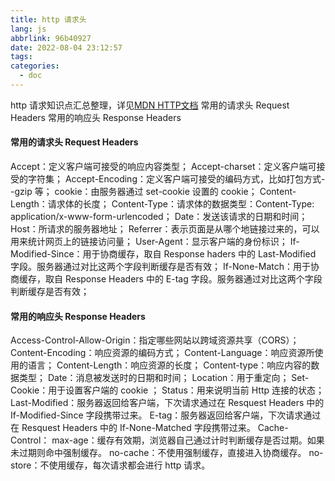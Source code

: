 ```yaml
---
title: http 请求头
lang: js
abbrlink: 96b40927
date: 2022-08-04 23:12:57
tags:
categories:
  - doc
---
```


http 请求知识点汇总整理，详见[MDN HTTP文档](https://developer.mozilla.org/zh-CN/docs/Web/HTTP/Headers)
常用的请求头 Request Headers
常用的响应头 Response Headers
<!--more-->

#### 常用的请求头 Request Headers
Accept：定义客户端可接受的响应内容类型；
Accept-charset：定义客户端可接受的字符集；
Accept-Encoding：定义客户端可接受的编码方式，比如打包方式--gzip 等；
cookie：由服务器通过 set-cookie 设置的 cookie；
Content-Length：请求体的长度；
Content-Type：请求体的数据类型：Content-Type: application/x-www-form-urlencoded；
Date：发送该请求的日期和时间；
Host：所请求的服务器地址；
Referrer：表示页面是从哪个地链接过来的，可以用来统计网页上的链接访问量；
User-Agent：显示客户端的身份标识；
If-Modified-Since：用于协商缓存，取自 Response haders 中的 Last-Modified 字段。服务器通过对比这两个字段判断缓存是否有效；
If-None-Match：用于协商缓存，取自 Response Headers 中的 E-tag 字段。服务器通过对比这两个字段判断缓存是否有效；


#### 常用的响应头 Response Headers
Access-Control-Allow-Origin：指定哪些网站以跨域资源共享（CORS）；
Content-Encoding：响应资源的编码方式；
Content-Language：响应资源所使用的语言；
Content-Length：响应资源的长度；
Content-type：响应内容的数据类型；
Date：消息被发送时的日期和时间；
Location：用于重定向；
Set-Cookie：用于设置客户端的 cookie ；
Status：用来说明当前 Http 连接的状态；
Last-Modified：服务器返回给客户端，下次请求通过在 Resquest Headers 中的 If-Modified-Since 字段携带过来。
E-tag：服务器返回给客户端，下次请求通过在 Resquest Headers 中的 If-None-Matched 字段携带过来。
Cache-Control：
    max-age：缓存有效期，浏览器自己通过计时判断缓存是否过期。如果未过期则命中强制缓存。
    no-cache：不使用强制缓存，直接进入协商缓存。
    no-store：不使用缓存，每次请求都会进行 http 请求。

